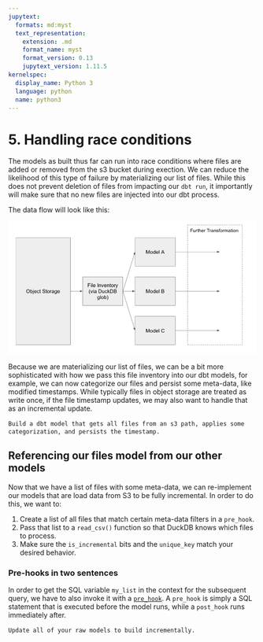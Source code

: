 ```yaml
---
jupytext:
  formats: md:myst
  text_representation:
    extension: .md
    format_name: myst
    format_version: 0.13
    jupytext_version: 1.11.5
kernelspec:
  display_name: Python 3
  language: python
  name: python3
---
```


# 5. Handling race conditions

The models as built thus far can run into race conditions where files are added or removed from the s3 bucket during exection. We can reduce the likelihood of this type of failure by materializing our list of files. While this does not prevent deletion of files from impacting our `dbt run`, it importantly will make sure that no new files are injected into our dbt process.

The data flow will look like this:

![Data Flow](img/data_flow.png)

Because we are materializing our list of files, we can be a bit more sophisticated with how we pass this file inventory into our dbt models, for example, we can now categorize our files and persist some meta-data, like modified timestamps. While typically files in object storage are treated as write once, if the file timestamp updates, we may also want to handle that as an incremental update.

```{admonition} Exercise 5.1
Build a dbt model that gets all files from an s3 path, applies some categorization, and persists the timestamp.
```

## Referencing our files model from our other models

Now that we have a list of files with some meta-data, we can re-implement our models that are load data from S3 to be fully incremental. In order to do this, we want to:

1. Create a list of all files that match certain meta-data filters in a `pre_hook`.
2. Pass that list to a `read_csv()` function so that DuckDB knows which files to process.
3. Make sure the `is_incremental` bits and the `unique_key` match your desired behavior.

### Pre-hooks in two sentences
In order to get the SQL variable `my_list` in the context for the subsequent query, we have to also invoke it with a [`pre_hook`](https://docs.getdbt.com/reference/resource-configs/pre-hook-post-hook). A `pre_hook` is simply a SQL statement that is executed before the model runs, while a `post_hook` runs immediately after. 

```{admonition} Exercise 5.2
Update all of your raw models to build incrementally.
```